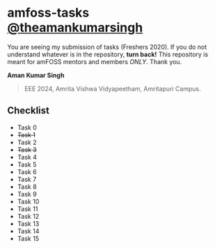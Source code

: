 # amfoss-tasks [@theamankumarsingh](https://github.com/theamankumarsingh)

You are seeing my submission of tasks (Freshers 2020). If you do not understand whatever is in the repository, **turn back!** This repository is meant for amFOSS mentors and members *ONLY*.
Thank you.

**Aman Kumar Singh**
>EEE 2024,
>Amrita Vishwa Vidyapeetham,
>Amritapuri Campus.

## Checklist
- Task 0
- ~~Task 1~~
- Task 2
- ~~Task 3~~
- Task 4
- Task 5
- Task 6
- Task 7
- Task 8
- Task 9
- Task 10
- Task 11
- Task 12
- Task 13
- Task 14
- Task 15

